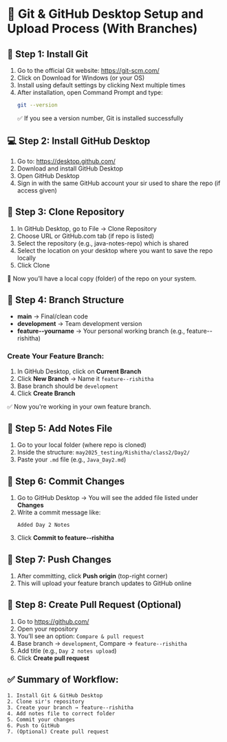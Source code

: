 
# 🔧 Git & GitHub Desktop Setup and Upload Process (With Branches)

## 🧹 Step 1: Install Git
1. Go to the official Git website: https://git-scm.com/
2. Click on Download for Windows (or your OS)
3. Install using default settings by clicking Next multiple times
4. After installation, open Command Prompt and type:
   ```bash
   git --version
   ```
   ✅ If you see a version number, Git is installed successfully

## 💻 Step 2: Install GitHub Desktop
1. Go to: https://desktop.github.com/
2. Download and install GitHub Desktop
3. Open GitHub Desktop
4. Sign in with the same GitHub account your sir used to share the repo (if access given)

## 🔗 Step 3: Clone Repository
1. In GitHub Desktop, go to File → Clone Repository
2. Choose URL or GitHub.com tab (if repo is listed)
3. Select the repository (e.g., java-notes-repo) which is shared
4. Select the location on your desktop where you want to save the repo locally
5. Click Clone

📁 Now you’ll have a local copy (folder) of the repo on your system.

## 🌳 Step 4: Branch Structure
- **main** → Final/clean code
- **development** → Team development version
- **feature--yourname** → Your personal working branch (e.g., feature--rishitha)

### Create Your Feature Branch:
1. In GitHub Desktop, click on **Current Branch**
2. Click **New Branch** → Name it `feature--rishitha`
3. Base branch should be `development`
4. Click **Create Branch**

✅ Now you're working in your own feature branch.

## 📁 Step 5: Add Notes File
1. Go to your local folder (where repo is cloned)
2. Inside the structure: `may2025_testing/Rishitha/class2/Day2/`
3. Paste your `.md` file (e.g., `Java_Day2.md`)

## 💬 Step 6: Commit Changes
1. Go to GitHub Desktop → You will see the added file listed under **Changes**
2. Write a commit message like:
   ```
   Added Day 2 Notes
   ```
3. Click **Commit to feature--rishitha**

## 🚀 Step 7: Push Changes
1. After committing, click **Push origin** (top-right corner)
2. This will upload your feature branch updates to GitHub online

## 🔀 Step 8: Create Pull Request (Optional)
1. Go to https://github.com/
2. Open your repository
3. You’ll see an option: `Compare & pull request`
4. Base branch → `development`, Compare → `feature--rishitha`
5. Add title (e.g., `Day 2 notes upload`)
6. Click **Create pull request**

## ✅ Summary of Workflow:
```
1. Install Git & GitHub Desktop
2. Clone sir's repository
3. Create your branch → feature--rishitha
4. Add notes file to correct folder
5. Commit your changes
6. Push to GitHub
7. (Optional) Create pull request
```
